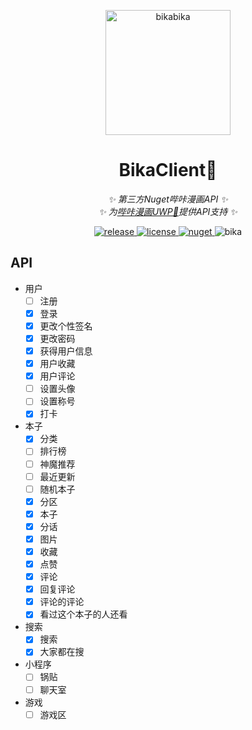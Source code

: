 <p align="center">
  <a href="https://github.com/kitUIN/BikaClient/">
    <img src="https://files.catbox.moe/6as3qy.png" width="200" height="200" alt="bikabika">
  </a>
</p>
<div align="center">

# BikaClient🍉

_✨ 第三方Nuget哔咔漫画API ✨_  
_✨ 为[哔咔漫画UWP🍍](https://github.com/kitUIN/bikabika)提供API支持 ✨_  

</div>
<p align="center">
   <a href="https://github.com/kitUIN/BikaClient/releases">
    <img src="https://img.shields.io/github/v/release/kitUIN/BikaClient?color=blueviolet" alt="release">
  </a>
  <a href="https://github.com/kitUIN/BikaClient/blob/master/LICENSE">
    <img src="https://img.shields.io/github/license/kitUIN/BikaClient" alt="license">
  </a>
  <a href="https://www.nuget.org/packages/BikaClient">
    <img src="https://img.shields.io/nuget/v/BikaClient?color=blue" alt="nuget">
  </a>
  <img src="https://img.shields.io/badge/APP内核-2.2.1.2.3.4-pink" alt="bika">
</p>

## API
- 用户
  - [ ] 注册
  - [x] 登录
  - [x] 更改个性签名
  - [x] 更改密码
  - [x] 获得用户信息
  - [x] 用户收藏
  - [x] 用户评论
  - [ ] 设置头像
  - [ ] 设置称号
  - [x] 打卡
- 本子
  - [x] 分类
  - [ ] 排行榜
  - [ ] 神魔推荐
  - [ ] 最近更新
  - [ ] 随机本子
  - [x] 分区
  - [x] 本子
  - [x] 分话
  - [x] 图片
  - [x] 收藏
  - [x] 点赞
  - [x] 评论
  - [x] 回复评论
  - [x] 评论的评论
  - [x] 看过这个本子的人还看
- 搜索
  - [x] 搜索
  - [x] 大家都在搜
- 小程序
  - [ ] 锅贴
  - [ ] 聊天室
- 游戏
  - [ ] 游戏区
